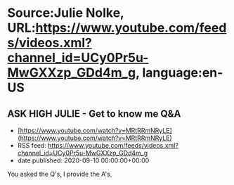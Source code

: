 # Source:Julie Nolke, URL:https://www.youtube.com/feeds/videos.xml?channel_id=UCy0Pr5u-MwGXXzp_GDd4m_g, language:en-US

## ASK HIGH JULIE - Get to know me Q&A
 - [https://www.youtube.com/watch?v=MRtRRmNRyLE](https://www.youtube.com/watch?v=MRtRRmNRyLE)
 - RSS feed: https://www.youtube.com/feeds/videos.xml?channel_id=UCy0Pr5u-MwGXXzp_GDd4m_g
 - date published: 2020-09-10 00:00:00+00:00

You asked the Q's, I provide the A's.

